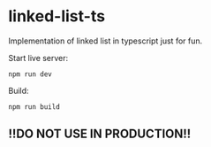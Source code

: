 # linked-list-ts
Implementation of linked list in typescript just for fun.

Start live server:
```
npm run dev
```

Build:
```
npm run build
```

## **!!DO NOT USE IN PRODUCTION!!**
